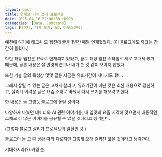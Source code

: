 ```yaml
---
layout: post
title: 연재글 다시 쓰기 프로젝트
date: 2025-04-16 22:00:00 +0900
categories: [Data, Concepts]
tags: [데이터, 다시 쓰기, AI, 아웃스탠딩]
---
```


[](https://cdn.outstanding.kr/wp-content/uploads/2023/06/01-data-600x337.jpg)

예전에 여기에 태그된 모 웹진에 글을 1년간 매달 연재했었다. (이 블로그에도 링크는 간간히 올렸다.)

다만 해당 웹진은 유료로 연재되고 있었고, 글도 해당 웹진 스타일로 새로 고쳐서 썼기 때문에, 물론 내용은 잘 반영되었으나 내가 쓴 것 같이 보이지 않았다. 

또한 기술 글의 특성상 몇몇 글은 지금은 유효기간이 지나기도 했다.

그래서 살릴 수 있는 글은 고쳐서 살리고, 유효기간이 지난 것은 최신 내용으로 갱신하고, 살리기 어려운 글은 요즘 소재로 바꿔서 다시 쓰기를 해보려고 한다.

한 내용은 늘 그렇듯 블로그에 올릴 것이다.

다양하게 나눴던 데이터와 AI 관련 이야기를, 내 입맛과 요즘 시각에 맞으면서 대중적인 소재로 더 많은 이야기를 공유할 수 있을 것이라고 생각한다. 

(그렇다 블로그 살리기 프로젝트의 일환인 것.)

블로그야 늘 그 때 상황 따라 다르지만 그렇게 오래 걸리진 않을 것이라고 생각한다.

기대하시라(?) 커밍 순. 
